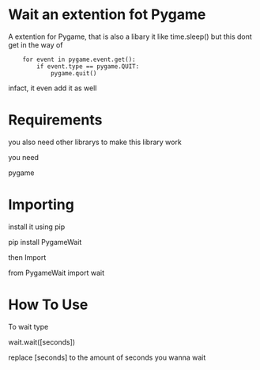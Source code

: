 # Wait an extention fot Pygame

A extention for Pygame, that is also a libary
it like time.sleep() but this dont get in the way of

        for event in pygame.event.get():
            if event.type == pygame.QUIT:
                pygame.quit()
                
infact, it even add it as well
# Requirements

you also need other librarys to make this library work

you need

pygame

# Importing

install it using pip

pip install PygameWait

then Import

from PygameWait import wait

# How To Use

To wait type

wait.wait([seconds])

replace [seconds] to the amount of seconds you wanna wait
